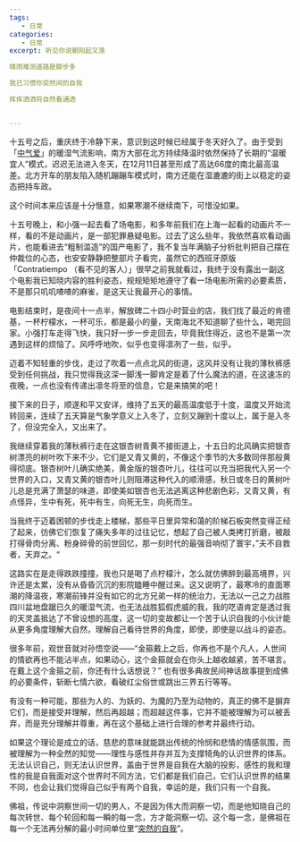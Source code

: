 ```yaml
---
tags:
   - 日常
categories:
   - 日常
excerpt: 听见你说朝阳起又落  

晴雨难测道路是脚步多  

我已习惯你突然间的自我  

挥挥洒洒将自然看通透  


---
```




十五号之后，重庆终于冷静下来，意识到这时候已经属于冬天好久了。由于受到「[中气爱](https://space.bilibili.com/547072854?spm_id_from=333.337.0.0)」的暖湿气流影响，南方大部在北方持续降温时依然保持了长期的“温暖宜人”模式，迟迟无法进入冬天，在12月11日甚至形成了高达66度的南北最高温差。北方开车的朋友陷入随机蹦蹦车模式时，南方还能在湿漉漉的街上以稳定的姿态把持车政。



这个时间本来应该是十分惬意，如果寒潮不继续南下，可惜没如果。



十五号晚上，和小强一起去看了场电影，和多年前我们在上海一起看的动画片不一样，看的不是动画片，是一部犯罪悬疑电影。过去了这么些年，我依然喜欢看动画片，也能看进去“粗制滥造”的国产电影了，我不复当年满脑子分析批判把自己摆在仲裁位的心态，也安安静静把整部片子看完，虽然它的西班牙原版「Contratiempo （看不见的客人）」很早之前我就看过，我终于没有露出一副这个电影我已知晓内容的胜利姿态，规规矩矩地遵守了看一场电影所需的必要素质，不是那只叽叽喳喳的麻雀，是这天让我最开心的事情。



电影结束时，是夜间十一点半，解放碑二十四小时营业的店，我们找了最近的肯德基，一杯柠檬水，一杯可乐，都是最小的量，天南海北不知道聊了些什么，喝完回家。小强打车走得飞快，我只好一步一步走回去，毕竟我住得近，这也不是第一次遇到这样的烦恼了。风呼呼地吹，似乎也变得凛冽了一些，似乎。



迈着不知轻重的步伐，走过了吹着一点点北风的街道，这风并没有让我的薄秋裤感受到任何挑战，我只觉得我这深一脚浅一脚肯定是着了什么魔法的道，在这速冻的夜晚，一点也没有传递出凛冬将至的信息，它是来搞笑的吧！



接下来的日子，顺遂和平又安详，维持了五天的最高温度低于十度，温度又开始流转回来，连续了五天算是气象学意义上入冬了，立刻又蹦到十度以上，属于是入冬了，但没完全入，又出来了。



我继续穿着我的薄秋裤行走在这银杏树青黄不接街道上，十五日的北风确实把银杏树漂亮的树叶吹下来不少，它们是又青又黄的，不像这个季节的大多数同伴那般黄得彻底。银杏树叶儿确实绝美，黄金版的银杏叶儿，往往可以充当把我代入另一个世界的入口，又青又黄的银杏叶儿则阻滞这种代入的顺滑感，秋日或冬日的黄树叶儿总是充满了萧瑟的味道，即使美如银杏也无法逃离这种悲剧色彩，又青又黄，有点怪异，生中有死，死中有生，向死无生，向死而生。



当我终于迈着困顿的步伐走上楼梯，那些平日里异常和蔼的阶梯石板突然变得正经了起来，彷佛它们恢复了痛失多年的过往记忆，想起了自己被人类拷打折磨，被敲打得骨肉分离、粉身碎骨的前世回忆，那一刻时代的最强音响彻了寰宇，”夫不自救者，天弃之。“



这路实在是走得跌跌撞撞，我也只是喝了点柠檬汁，怎么就仿佛醉到最高境界，兴许还是太累，没有从昏昏沉沉的影院瞌睡中醒过来。这又说明了，最寒冷的直面寒潮的降温夜，寒潮前锋并没有如它的北方兄弟一样的统治力，无法以一己之力战胜四川盆地盘踞已久的暖湿气流，也无法战胜狐假虎威的我，我的呓语肯定是透过我的天灵盖抵达了不曾设想的高度，这一切的变故都让一个苦于认识自我的小伙计能从更多角度理解大自然，理解自己看待世界的角度，即使，即使是以战斗的姿态。



很多年前，观世音就对孙悟空说——“金箍戴上之后，你再也不是个凡人，人世间的情欲再也不能沾半点，如果动心，这个金箍就会在你头上越收越紧，苦不堪言。在戴上这个金箍之前，你还有什么话想说？” 也有很多典故民间神话故事提到成佛的必要条件，斩断七情六欲，看破红尘俗世或跳出三界五行等等。



有没有一种可能，那些为人的、为妖的、为魔的乃至为动物的，真正的佛不是摒弃它们，而是接受并理解，然后再超越；而超越这件事，它并不能被理解为可以被丢弃，而是充分理解并尊重，再在这个基础上进行合理的参考并最终行动。



如果这个理论是成立的话，慈悲的意味就能跳出传统的怜悯和悲情的情感氛围，而被理解为一种全然的知觉——理性与感性并存并互为支撑犄角的认识世界的体系。无法认识自己，则无法认识世界，盖由于世界是自我在大脑的投影，感性的我和理性的我是自我面对这个世界时不同方法，它们都是我们自己，它们认识世界的结果不同，也会让我们觉得自己似乎有两个自我，幸运的是，我们只有一个自我。



佛祖，传说中洞察世间一切的男人，不是因为伟大而洞察一切，而是他知晓自己的每次转世、每个轮回和每一瞬的每一念，方才能洞察一切。这个每一念，是佛祖在每一个无法再分解的最小时间单位里“[突然的自我](https://y.qq.com/n/ryqq/songDetail/000OPzBE0alffR)”。







